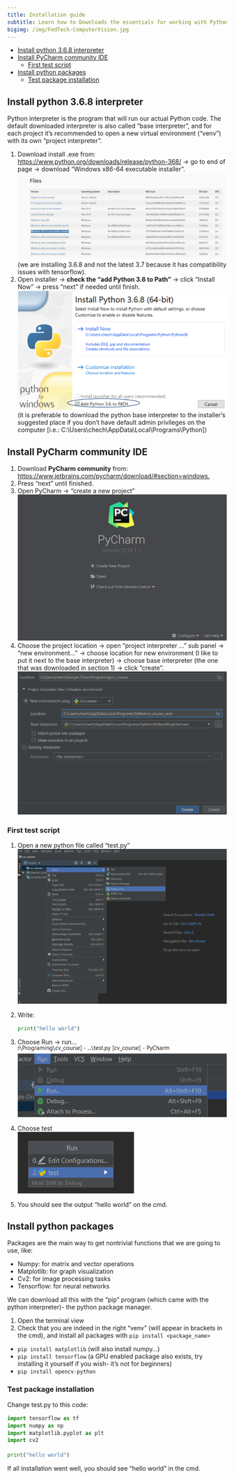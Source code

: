 ```yaml
---
title: Installation guide
subtitle: Learn how to Downloads the essentials for working with Python from your own computer
bigimg: /img/FedTech-ComputerVision.jpg
---
```

 
- [Install python 3.6.8 interpreter](#install-python-368-interpreter)
- [Install PyCharm community IDE](#install-pycharm-community-ide)
  - [First test script](#first-test-script)
- [Install python packages](#install-python-packages)
  - [Test package installation](#test-package-installation)

## Install python 3.6.8 interpreter

Python interpreter is the program that will run our actual Python code. The default downloaded interpreter is also called “base interpreter”, and for each project it’s recommended to open a new virtual environment (“venv”) with its own “project interpreter”.

1. Download install .exe from: <https://www.python.org/downloads/release/python-368/> -> go to end of page -> download “Windows x86-64 executable installer”.
![image](images/python_interp_web_download.png)
 (we are installing 3.6.8 and  not the latest 3.7 because it has compatibility issues with tensorflow).
2. Open installer -> **check the “add Python 3.6 to Path”** -> click “Install Now” -> press “next” if needed until finish.
![image](images/python_installer_1.png) <br/>
(it is preferable to download the python base interpreter to the installer’s suggested place if you don’t have default admin privileges on the computer [i.e.: C:\Users\chech\AppData\Local\Programs\Python])

## Install PyCharm community IDE

1. Download **PyCharm community** from: <https://www.jetbrains.com/pycharm/download/#section=windows.>
2. Press “next” until finished.
3. Open PyCharm -> “create a new project”   
![image](images/pycharm_welcome_screen.png)
4. Choose the project location -> open “project interpreter …” sub panel -> “new environment…” -> choose location for new environment (I like to put it next to the base interpreter) -> choose base interpreter (the one that was downloaded in section 1) -> click “create”.
![image](images/pycharm_new_proj_screen.png)

### First test script

1. Open a new python file called “test.py”
![image](images/pycharm_new_file_screen.png)

2. Write:

    ```python
    print("hello world")
    ```

3. Choose Run -> run…\
![image](images/pycharm_run_script.png)

4. Choose test\
![image](images/pycharm_run_script_config.png)

5. You should see the output “hello world” on the cmd.

## Install python packages

Packages are the main way to get nontrivial functions that we are going to use, like:

- Numpy: for matrix and vector operations
- Matplotlib: for graph visualization
- Cv2: for image processing tasks
- Tensorflow: for neural networks

We can download all this with the “pip” program (which came with the python interpreter)- the python package manager.

1. Open the terminal view
2. Check that you are indeed in the right “venv” (will appear in brackets in the cmd), and install all packages with `pip install <package_name>`

- `pip install matplotlib` (will also install numpy…)
- `pip install tensorflow` (a GPU enabled package also exists, try installing it yourself if you wish- it’s not for beginners)
- `pip install opencv-python`

### Test package installation

Change test.py to this code:

```python
import tensorflow as tf
import numpy as np
import matplotlib.pyplot as plt
import cv2

print("hello world")
```

If all installation went well, you should see  “hello world" in the cmd.
